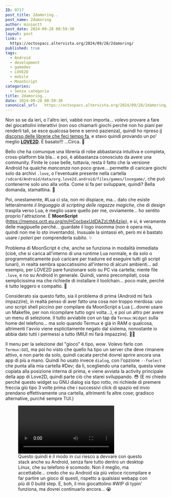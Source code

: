```yaml
---
ID: 9717
post_title: 2damoring..
post_name: 2damoring
author: minioctt
post_date: 2024-09-28 00:59:30
layout: post
link: >
  https://octospacc.altervista.org/2024/09/28/2damoring/
published: true
tags:
  - Android
  - development
  - gamedev
  - LOVE2D
  - mobile
  - MoonScript
categories:
  - Senza categoria
title: 2damoring..
date: 2024-09-28 00:59:30
canonical_url:   https://octospacc.altervista.org/2024/09/28/2damoring/
---
```

<!-- wp:paragraph -->
<p>Non so se da ieri, o l'altro ieri, vabbè non importa... volevo provare a fare dei giocattolini interattivi (non oso chiamarli giochi perché non ho piani per renderli tali, se esce qualcosa bene e sennò pazienza), quindi ho ripreso <a href="2024/06/13/softwarepostaggio/">il discorso delle librerie che feci tempo fa</a>, e stavo quindi provando un po' meglio <a href="https://memos.octt.eu.org/m/bDDj57cuyg55CGx3qK6W7q"><strong>LOVE2D</strong></a>. È basato!!! ...Circa. 🦧️</p>
<!-- /wp:paragraph -->

<!-- wp:paragraph -->
<p>Bello che ha comunque una libreria di robe abbastanza intuitiva e completa, cross-platform bla bla... e poi, è abbastanza conosciuto da avere una community. Finite le cose belle, tuttavia, resta il fatto che la versione Android ha qualche <em>mancanza</em> non poco grave... permette di caricare giochi solo da archivi <code>.love</code>, o l'eventuale presente nella cartella <code>/sdcard/Android/data/org.love2d.android/files/games/lovegame/</code>, che può contenerne solo uno alla volta. Come si fa per sviluppare, quindi? Bella domanda, stamattina. 🥱️</p>
<!-- /wp:paragraph -->

<!-- wp:paragraph -->
<p>Poi, onestamente, #Lua ci sta, non mi dispiace, ma... dato che esiste letteralmente <em>il linguaggio di scripting delle ragazze magiche</em>, che di design traspila verso Lua, è meglio usare quello per me, ovviamente... ho sentito proprio l'attrazione. È <strong>MoonScript</strong> (<a href="https://memos.octt.eu.org/m/HCocbexUdDAZzLtMi4zijp">https://memos.octt.eu.org/m/HCocbexUdDAZzLtMi4zijp</a>), e si, è veramente delle magipuelle perché... guardate il logo insomma (non è opera mia, quindi non me lo sto inventando). Inusuale la sintassi eh, però mi è bastato usare <em>i poteri</em> per comprenderla subito. ✨️</p>
<!-- /wp:paragraph -->

<!-- wp:paragraph -->
<p>Problema di MoonScript è che, anche se funziona in modalità immediata (cioè, che si carica all'interno di una runtime Lua normale, e da solo o programmaticamente può caricare per tradurre ed eseguire tutti gli script lunari), in realtà sembra spaccatissimo all'interno di alcuni ambienti... ad esempio, per LOVE2D pare funzionare solo su PC via cartella; niente file <code>.love</code>, e no su Android in generale. Quindi, vanno precompilati, cosa semplicissima ma che richiede di installare il toolchain... poco male, perché è tutto leggero e compatto. 🙏️</p>
<!-- /wp:paragraph -->

<!-- wp:paragraph -->
<p>Considerato sia questo fatto, sia il problema di prima (Android mi farà impazzire), in realtà penso di aver fatto una cosa non troppo merdosa: uso uno script shell piccino per compilare da MoonScript a Lua (...dovrei usare un Makefile, per non ricompilare tutto ogni volta...), e poi un altro per avere un menu di selezione. Il tutto avviabile con un tap da <code>Termux:Widget</code> sulla home del telefono... ma solo quando Termux è già in RAM o qualcosa, altrimenti l'avvio viene esplicitamente negato dal sistema, nonostante io abbia dato tutti i permessi a tutto (MIUI mi farà impazzire). 😵‍💫️</p>
<!-- /wp:paragraph -->

<!-- wp:paragraph -->
<p>Il menu per la selezione del "gioco" è tipo, <em>wow</em>. Volevo farlo con <code>Termux:GUI</code>, ma poi ho visto che quello ha tipo un server che deve rimanere attivo, e non parte da solo, quindi cacata perché dovrei aprire ancora una app di più a mano. Quindi ho usato invece <code>dialog</code>, con l'opzione <code>--fselect</code> che punta alla mia cartella #Dev; da lì, scegliendo una cartella, questa viene copiata alla posizione interna di prima, e viene avviata la activity principale della app di Love2D, quindi parte ciò che starei sviluppando. 😳️ (E mi chiedo perché questo widget su GNU dialog sia tipo rotto, mi richiede di premere freccia giù tipo 3 volte prima che i successivi click di spazio ed invio prendano effettivamente una cartella, altrimenti fa altre cose; gradisco alternative, purché sempre TUI.)</p>
<!-- /wp:paragraph -->

<!-- wp:paragraph -->
<p></p>
<!-- /wp:paragraph -->

<!-- wp:video {"id":9716,"loop":true} -->
<figure class="wp-block-video"><video controls loop src="{{site.cdnurl}}/assets/uploads/2024/09/Club-delle-IT-Ragazze-Magiche-.mp4"></video><figcaption class="wp-element-caption">Questo quindi è il modo in cui riesco a devvare con questo stack anche su Android, senza fare tutto dentro un desktop Linux, che su telefono è scomodo. Non il meglio, ma accettabile... credo che su Android sia più veloce ricompilare e far partire un gioco di questi, rispetto a qualsiasi webapp con più di 0 build step. E, boh, il mio giocattolino #WIP di typin' funziona, ma dovrei continuarlo ancora... 😭️</figcaption></figure>
<!-- /wp:video -->